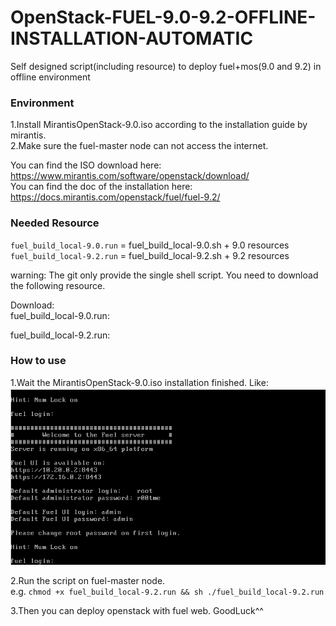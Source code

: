 # OpenStack-FUEL-9.0-9.2-OFFLINE-INSTALLATION-AUTOMATIC
Self designed script(including resource) to deploy fuel+mos(9.0 and 9.2) in offline environment

### Environment
1.Install MirantisOpenStack-9.0.iso according to the installation guide by mirantis. <br/>
2.Make sure the fuel-master node can not access the internet.

You can find the ISO download here: https://www.mirantis.com/software/openstack/download/<br/>
You can find the doc of the installation here: https://docs.mirantis.com/openstack/fuel/fuel-9.2/<br/>

### Needed Resource
`fuel_build_local-9.0.run` = fuel_build_local-9.0.sh + 9.0 resources<br/>
`fuel_build_local-9.2.run` = fuel_build_local-9.2.sh + 9.2 resources<br/>
  
warning: The git only provide the single shell script. You need to download the following resource.

Download:<br/>
fuel_build_local-9.0.run:<br/>

fuel_build_local-9.2.run:<br/>


### How to use
1.Wait the MirantisOpenStack-9.0.iso installation finished. Like:<br/>
![fuel master installed](https://github.com/BalaBalaYi/OpenStack-FUEL-9.0-9.2-OFFLINE-INSTALLATION-AUTOMATIC/raw/master/install.png) 

2.Run the script on fuel-master node. <br/>
e.g. `chmod +x fuel_build_local-9.2.run && sh ./fuel_build_local-9.2.run`

3.Then you can deploy openstack with fuel web. GoodLuck^^



